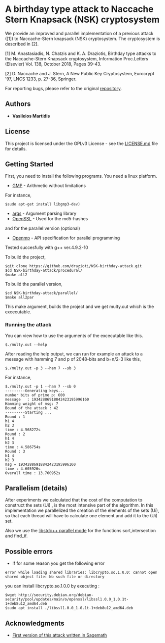 # A birthday type attack to Naccache Stern Knapsack (NSK) cryptosystem

We provide an improved and parallel implementation of a previous attack ([1]) to Naccache-Stern knapsack (NSK) cryptosystem.
The cryptosystem is described in [2]. 

[1] M. Anastasiadis, N. Chatzis and K. A. Draziotis, Birthday type attacks to the Naccache-Stern Knapsack cryptosystem, 
Information Proc.Letters (Elsevier) Vol. 138, October 2018, Pages 39-43. 

[2] D. Naccache and J. Stern, A New Public Key Cryptosystem, Eurocrypt '97, LNCS 1233, p. 27-36, Springer.

For reporting bugs, please refer to the original [repository](https://github.com/vamartid/NSK-birthday-attack). 

## Authors

* **Vasileios Martidis**

## License

This project is licensed under the GPLv3 License - see the [LICENSE.md](LICENSE.md) file for details.

## Getting Started

First, you need to install the following programs. You need a linux platform.

* [GMP](https://gmplib.org/) - Arithmetic without limitations

For instance, 
```
$sudo apt-get install libgmp3-dev)
```
* [args](https://github.com/Taywee/args) - Argument parsing library
* [OpenSSL](https://www.openssl.org/) - Used for the md5-hashes

and for the parallel version (optional)
* [Openmp](https://www.openmp.org/) - API specification for parallel programming

Tested succesfully with g++ ver.4.9.2-10

To build the project,
```
$git clone https://github.com/drazioti/NSK-birthday-attack.git
$cd NSK-birthday-attack/procedural/
$make all2
```
To build the parallel version,
```
$cd NSK-birthday-attack/parallel/
$make all2par
```

This make argument, builds the project and we get multy.out which is the excecutable.

### Running the attack

You can view how to use the arguments of the excecutable like this. 
```
$./multy.out --help
```

After reading the help output, we can run for example an attack to a message with hamming 7 and p of 2048-bits and b=n/2-3  like this,
```
$./multy.out -p 3 --ham 7 --sb 3
```
For instance,
```
$./multy.out -p 1 --ham 7 --sb 0
---------Generating keys...
number bits of prime p: 600
message   : 19342886918842423195996160
Hamming weight of msg: 7
Bound of the attack : 42
---------Starting ...
Round : 1
h1 4
h2 3
time : 4.568272s
Round : 2
h1 4
h2 3
time : 4.586754s
Round : 3
h1 4
h2 3
msg = 19342886918842423195996160
time : 4.605926s
Overall time : 13.760952s
```

## Parallelism (details)
After experiments we calculated that the cost of the computation to construct the
sets (Ui) , is the most intensive part of the algorithm.
In this implementation we parallelized the creation of the elements of the sets (Ui), so that each thread will have to calculate one element and add it to the (Ui) set.

Also we use the [libstdc++ parallel mode](https://gcc.gnu.org/onlinedocs/libstdc++/manual/parallel_mode_using.html) for the functions sort,intersection and find_if.

## Possible errors
* If for some reason you get the following error

```
error while loading shared libraries: libcrypto.so.1.0.0: cannot open shared object file: No such file or directory
```
you can install libcrypto.so.1.0.0 by executing :
```
$wget http://security.debian.org/debian-security/pool/updates/main/o/openssl/libssl1.0.0_1.0.1t-1+deb8u12_amd64.deb
$sudo apt install ./libssl1.0.0_1.0.1t-1+deb8u12_amd64.deb
```


## Acknowledgments

* [First version of this attack written in Sagemath](https://github.com/drazioti/python_scripts/tree/master/paper_ns)
